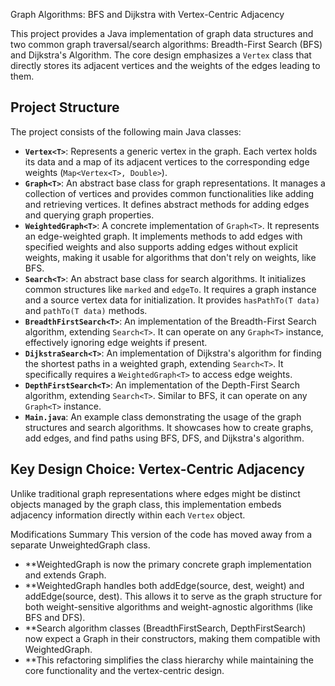 Graph Algorithms: BFS and Dijkstra with Vertex-Centric Adjacency

This project provides a Java implementation of graph data structures and two common graph traversal/search algorithms: Breadth-First Search (BFS) and Dijkstra's Algorithm. The core design emphasizes a `Vertex` class that directly stores its adjacent vertices and the weights of the edges leading to them.

## Project Structure

The project consists of the following main Java classes:

* **`Vertex<T>`**: Represents a generic vertex in the graph. Each vertex holds its data and a map of its adjacent vertices to the corresponding edge weights (`Map<Vertex<T>, Double>`).
* **`Graph<T>`**: An abstract base class for graph representations. It manages a collection of vertices and provides common functionalities like adding and retrieving vertices. It defines abstract methods for adding edges and querying graph properties.
* **`WeightedGraph<T>`**: A concrete implementation of `Graph<T>`. It represents an edge-weighted graph. It implements methods to add edges with specified weights and also supports adding edges without explicit weights, making it usable for algorithms that don't rely on weights, like BFS.
* **`Search<T>`**: An abstract base class for search algorithms. It initializes common structures like `marked`  and `edgeTo`. It requires a graph instance and a source vertex data for initialization. It provides `hasPathTo(T data)` and `pathTo(T data)` methods.
* **`BreadthFirstSearch<T>`**: An implementation of the Breadth-First Search algorithm, extending `Search<T>`. It can operate on any `Graph<T>` instance, effectively ignoring edge weights if present.
* **`DijkstraSearch<T>`**: An implementation of Dijkstra's algorithm for finding the shortest paths in a weighted graph, extending `Search<T>`. It specifically requires a `WeightedGraph<T>` to access edge weights.
* **`DepthFirstSearch<T>`**: An implementation of the Depth-First Search algorithm, extending `Search<T>`. Similar to BFS, it can operate on any `Graph<T>` instance.
* **`Main.java`**: An example class demonstrating the usage of the graph structures and search algorithms. It showcases how to create graphs, add edges, and find paths using BFS, DFS, and Dijkstra's algorithm.

## Key Design Choice: Vertex-Centric Adjacency

Unlike traditional graph representations where edges might be distinct objects managed by the graph class, this implementation embeds adjacency information directly within each `Vertex` object.

Modifications Summary
This version of the code has moved away from a separate UnweightedGraph class.

* **WeightedGraph is now the primary concrete graph implementation and extends Graph.
* **WeightedGraph handles both addEdge(source, dest, weight) and addEdge(source, dest). This allows it to serve as the graph structure for both weight-sensitive algorithms and weight-agnostic algorithms (like BFS and DFS).
* **Search algorithm classes (BreadthFirstSearch, DepthFirstSearch) now expect a Graph<T> in their constructors, making them compatible with WeightedGraph.
* **This refactoring simplifies the class hierarchy while maintaining the core functionality and the vertex-centric design.
